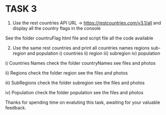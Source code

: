 # TASK 3

1. Use the rest countries API URL -> https://restcountries.com/v3.1/all and display all the country flags in the console

See the folder countruFlag html file and script file all the code available 

2. Use the same rest countries and print all countries names regions sub-region and population
        i)    countries
        ii)   region
        iii)  subregion
        iv)   population
 
i) Countries Names check the folder countryNames see files and photos

ii) Regions check the folder region see the files and photos

iii) SubRegions check the folder subregion see the files and photos

iv) Population check the folder population see the files and photos

Thanks for spending time on evaluting this task, awaiting for your valuable feedback.